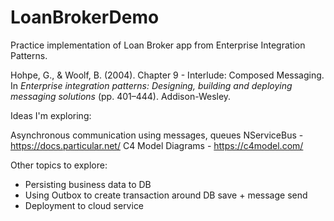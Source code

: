 # LoanBrokerDemo
Practice implementation of Loan Broker app from Enterprise Integration Patterns.

Hohpe, G., & Woolf, B. (2004). Chapter 9 - Interlude: Composed Messaging. In _Enterprise integration patterns: Designing, building and deploying messaging solutions_ (pp. 401–444). Addison-Wesley. 

Ideas I'm exploring:

Asynchronous communication using messages, queues 
NServiceBus - https://docs.particular.net/
C4 Model Diagrams - https://c4model.com/

Other topics to explore:
- Persisting business data to DB
- Using Outbox to create transaction around DB save + message send
- Deployment to cloud service